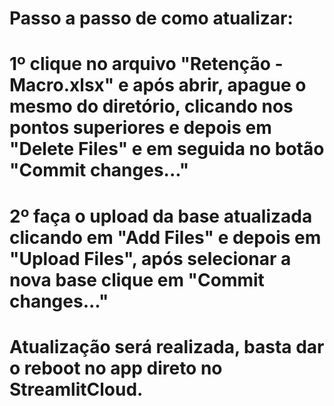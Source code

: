 # Passo a passo de como atualizar:
# 1º clique no arquivo "Retenção - Macro.xlsx" e após abrir, apague o mesmo do diretório, clicando nos pontos superiores e depois em "Delete Files" e em seguida no botão "Commit changes..."
# 2º faça o upload da base atualizada clicando em "Add Files" e depois em "Upload Files", após selecionar a nova base clique em "Commit changes..."
# Atualização será realizada, basta dar o reboot no app direto no StreamlitCloud.
